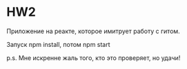 # HW2

Приложение на реакте, которое имитрует работу с гитом.

Запуск npm install, потом npm start

p.s. Мне искренне жаль того, кто это проверяет, но удачи!
